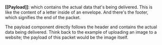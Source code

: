 **[[Payload]]**: which contains the actual data that's being delivered. This is like the content of a letter inside of an envelope. And there's the footer, which signifies the end of the packet.

The payload component directly follows the header and contains the actual data being delivered. Think back to the example of uploading an image to a website; the payload of this packet would be the image itself.